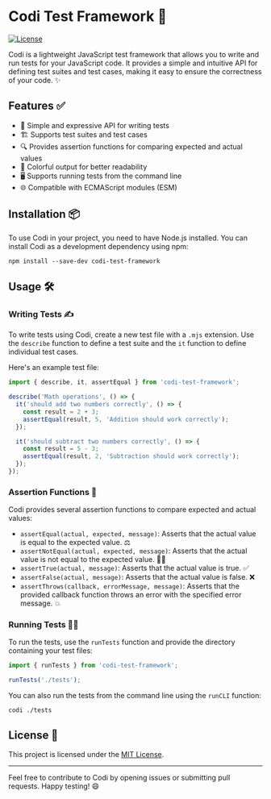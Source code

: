 # Codi Test Framework 🐶 

[![License](https://img.shields.io/badge/license-MIT-blue.svg)](LICENSE)

Codi is a lightweight JavaScript test framework that allows you to write and run tests for your JavaScript code. It provides a simple and intuitive API for defining test suites and test cases, making it easy to ensure the correctness of your code. ✨

## Features ✅

- 📝 Simple and expressive API for writing tests
- 🏗️ Supports test suites and test cases
- 🔍 Provides assertion functions for comparing expected and actual values
- 🌈 Colorful output for better readability
- 🖥️ Supports running tests from the command line
- 🌐 Compatible with ECMAScript modules (ESM)

## Installation 📦

To use Codi in your project, you need to have Node.js installed. You can install Codi as a development dependency using npm:

```
npm install --save-dev codi-test-framework
```

## Usage 🛠️

### Writing Tests ✍️

To write tests using Codi, create a new test file with a `.mjs` extension. Use the `describe` function to define a test suite and the `it` function to define individual test cases.

Here's an example test file:

```javascript
import { describe, it, assertEqual } from 'codi-test-framework';

describe('Math operations', () => {
  it('should add two numbers correctly', () => {
    const result = 2 + 3;
    assertEqual(result, 5, 'Addition should work correctly');
  });

  it('should subtract two numbers correctly', () => {
    const result = 5 - 3;
    assertEqual(result, 2, 'Subtraction should work correctly');
  });
});
```

### Assertion Functions 🧪

Codi provides several assertion functions to compare expected and actual values:

- `assertEqual(actual, expected, message)`: Asserts that the actual value is equal to the expected value. ⚖️
- `assertNotEqual(actual, expected, message)`: Asserts that the actual value is not equal to the expected value. 🙅‍♂️
- `assertTrue(actual, message)`: Asserts that the actual value is true. ✅
- `assertFalse(actual, message)`: Asserts that the actual value is false. ❌
- `assertThrows(callback, errorMessage, message)`: Asserts that the provided callback function throws an error with the specified error message. 💥

### Running Tests 🏃‍♂️

To run the tests, use the `runTests` function and provide the directory containing your test files:

```javascript
import { runTests } from 'codi-test-framework';

runTests('./tests');
```

You can also run the tests from the command line using the `runCLI` function:

```
codi ./tests
```

## License 📄

This project is licensed under the [MIT License](LICENSE).

---

Feel free to contribute to Codi by opening issues or submitting pull requests. Happy testing! 😄